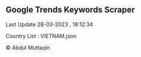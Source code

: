 

## Google Trends Keywords Scraper 
 
Last Update 28-03-2023 , 19:12:34

Country List :
VIETNAM.json



© Abdul Muttaqin 
